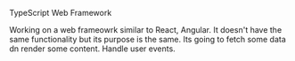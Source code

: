 TypeScript Web Framework

Working on a web frameowrk similar to React, Angular. It doesn't have the same functionality but its purpose is the same. Its going to fetch some data dn render some content. Handle user events.


